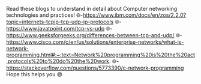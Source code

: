 Read these blogs to understand in detail about Computer networking technologies and practices!
🌐-https://www.ibm.com/docs/en/zos/2.2.0?topic=internets-tcpip-tcp-udp-ip-protocols
🌐-https://www.javatpoint.com/tcp-vs-udp
🌐-https://www.geeksforgeeks.org/differences-between-tcp-and-udp/
🌐-https://www.cisco.com/c/en/us/solutions/enterprise-networks/what-is-network-programming.html#:~:text=Network%20programming%20is%20the%20act,protocols%20to%20do%20the%20work.
🌐-https://stackoverflow.com/questions/5773390/c-network-programming
Hope this helps you   😄 
 

